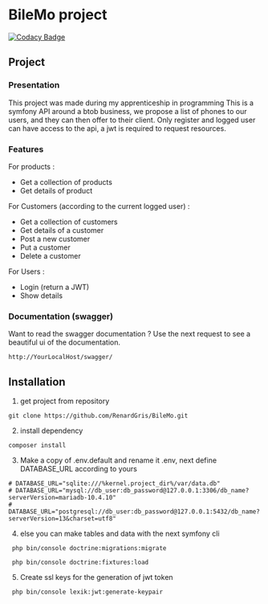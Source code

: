 # BileMo project

[![Codacy Badge](https://api.codacy.com/project/badge/Grade/d832512f36d9460dba6a8292fb1891e9)](https://app.codacy.com/gh/RenardGris/BileMo?utm_source=github.com&utm_medium=referral&utm_content=RenardGris/BileMo&utm_campaign=Badge_Grade_Settings)

## Project

### Presentation
This project was made during my apprenticeship in programming
This is a symfony API around a btob business, 
we propose a list of phones to our users,
and they can then offer to their client. 
Only register and logged user can have access to the api, 
a jwt is required to request resources. 

### Features
For products :
- Get a collection of products
- Get details of product
  
For Customers (according to the current logged user) :
- Get a collection of customers
- Get details of a customer
- Post a new customer
- Put a customer
- Delete a customer

For Users : 
- Login (return a JWT)
- Show details

### Documentation (swagger)

Want to read the swagger documentation ?
Use the next request to see a beautiful ui of the documentation.
```
http://YourLocalHost/swagger/
```

## Installation

1.  get project from repository
```
git clone https://github.com/RenardGris/BileMo.git
```

2.  install dependency
```
composer install
```

3.  Make a copy of .env.default and rename it .env, 
    next define DATABASE_URL according to yours
``` 
# DATABASE_URL="sqlite:///%kernel.project_dir%/var/data.db"
# DATABASE_URL="mysql://db_user:db_password@127.0.0.1:3306/db_name?serverVersion=mariadb-10.4.10"
# DATABASE_URL="postgresql://db_user:db_password@127.0.0.1:5432/db_name?serverVersion=13&charset=utf8"
```

4.  else you can make tables and data with the next symfony cli
``` 
 php bin/console doctrine:migrations:migrate
```
``` 
 php bin/console doctrine:fixtures:load
```

5. Create ssl keys for the generation of jwt token
```
 php bin/console lexik:jwt:generate-keypair   
```
